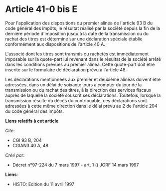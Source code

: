 # Article 41-0 bis E

Pour l'application des dispositions du premier alinéa de l'article 93 B du code général des impôts, le résultat réalisé par
la société depuis la fin de la dernière période d'imposition jusqu'à la date de la transmission ou du rachat des titres est
déterminé sur une déclaration spéciale établie conformément aux dispositions de l'article 40 A.

L'associé dont les titres sont transmis ou rachetés est immédiatement imposable sur la quote-part lui revenant dans le
résultat de la société arrêté dans les conditions prévues au premier alinéa. Cette quote-part doit être inscrite sur le
formulaire de déclaration prévu à l'article 48.

Les déclarations mentionnées aux premier et deuxième alinéas doivent être adressées, dans un délai de soixante jours à
compter du jour de la transmission ou du rachat des titres, à la direction des services fiscaux auprès de laquelle la société
souscrit ses déclarations. Toutefois, lorsque la transmission résulte du décès du contribuable, ces déclarations sont
adressées à cette même direction dans le délai prévu au 2 de l'article 204 du code général des impôts.

**Liens relatifs à cet article**

_Cite_:

  - CGI 93 B, 204
  - CGIAN3 40 A, 48

_Créé par_:

  - Décret n°97-224 du 7 mars 1997 - art. 1 () JORF 14 mars 1997

**Liens**:

  - HISTO: Edition du 11 avril 1997
